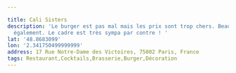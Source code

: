 ```yaml
---

title: Cali Sisters
description: 'Le burger est pas mal mais les prix sont trop chers. Beaucoup d’attente
  également. Le cadre est très sympa par contre ! '
lat: '48.8683099'
lon: '2.341750499999999'
address: 17 Rue Notre-Dame des Victoires, 75002 Paris, France
tags: Restaurant,Cocktails,Brasserie,Burger,Décoration
---
```

